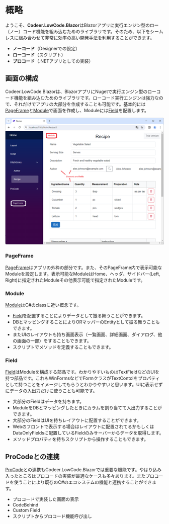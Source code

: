 # 概略

ようこそ、**Codeer.LowCode.Blazor**はBlazorアプリに実行エンジン型のロー（ノー）コード機能を組み込むためのライブラリです。そのため、以下をシームレスに組み合わせて非常に効率の高い開発手法を利用することができます。

- **ノーコード**（Designerでの設定）
- **ローコード**（スクリプト）
- **プロコード**（.NETアプリとしての実装）

## 画面の構成

Codeer.LowCode.Blazorは、BlazorアプリにNugetで実行エンジン型のローコード機能を組み込むためのライブラリです。ローコード実行エンジンは強力なので、それだけでアプリの大部分を作成することも可能です。基本的には[PageFrame](../designer/page_frame.md)と[Module](../module/module.md)で画面を作成し、Moduleには[Field](../fields/field.md)を配置します。

<img src="../../Image/pageframe_and_module.png">

### PageFrame

[PageFrame](../designer/page_frame.md)はアプリの外枠の部分です。また、そのPageFrame内で表示可能なModuleを設定します。表示可能なModuleはHome、ヘッダ、サイドバー(Left, Right)に指定されたModuleその他表示可能で指定されたModuleです。

### Module

[Module](../module/module.md)はC#のclassに近い概念です。
- [Field](../fields/field.md)を配置することによりデータとして振る舞うことができます。
- DBとマッピングすることによりORマッパーのEntityとして振る舞うこともできます。
- またUIのレイアウトも持ち画面表示（一覧画面、詳細画面、ダイアログ、他の画面の一部）をすることもできます。
- スクリプトでメソッドを定義することもできます。

### Field

[Field](../fields/field.md)はModuleを構成する部品です。わかりやすいものはTextFieldなどのUIを持つ部品です。これもWinFormsなどでFormクラスがTextContolをプロパティとして持つことをイメージしてもらうとわかりやすいと思います。UIに表示せずにデータの入出力だけに使うことも可能です。
- 大部分のFieldはデータを持ちます。
- ModuleをDBとマッピングしたときにカラムを割り当てて入出力することができます。
- 大部分のFieldはUIを持ちレイアウトに配置することができます。
- Webのフロントで表示する場合はレイアウトに配置されてるかもしくはDataOnlyFieldsに配置しているFieldのみサーバーからデータを取得します。
- メソッドプロパティを持ちスクリプトから操作することもできます。

## ProCodeとの連携

[ProCode](procode.md)との連携もCodeer.LowCode.Blazorでは重要な機能です。やはり込み入ったところはプロコードの実装が最適なケースも多々あります。またプロコードを使うことにより既存のC#のエコシステムの機能と連携することができます。
- プロコードで実装した画面の表示
- CodeBehind
- Custom Field
- スクリプトからプロコード機能呼び出し
